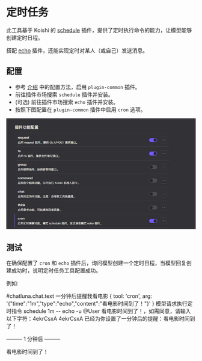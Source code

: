 # 定时任务

此工具基于 Koishi 的 [schedule](https://common.koishi.chat/zh-CN/plugins/schedule.html) 插件，提供了定时执行命令的能力，让模型能够创建定时日程。

搭配 [echo](https://koishi.chat/zh-CN/plugins/common/echo.html) 插件，还能实现定时对某人（或自己）发送消息。

## 配置

- 参考 [介绍](introduction.md) 中的配置方法，启用 `plugin-common` 插件。
- 前往插件市场搜索 `schedule` 插件并安装。
- (可选) 前往插件市场搜索 `echo` 插件并安装。
- 按照下图配置在 `plugin-common` 插件中启用 `cron` 选项。

![alt text](../../public/images/image-39.png)

## 测试

在确保配置了 `cron` 和 `echo` 插件后，询问模型创建一个定时日程，当模型回复创建成功时，说明定时任务工具配置成功。

例如:

<chat-panel>
  <chat-message nickname="User">#chatluna.chat.text 一分钟后提醒我看电影</chat-message>
  <chat-message nickname="Bot">
  {
   tool: 'cron',
   arg: '{"time":"1m","type":"echo","content":"看电影时间到了！"}'
  }
  </chat-message>
  <chat-message nickname="Bot">模型请求执行定时指令 schedule 1m -- echo -u @User 看电影时间到了！，如需同意，请输入以下字符：4ekrCsxA</chat-message>
  <chat-message nickname="User">4ekrCsxA</chat-message>
  <chat-message nickname="Bot">已经为你设置了一分钟后的提醒：看电影时间到了！</chat-message>
  <p>——— 1 分钟后 ———</p>
  <chat-message nickname="Bot">看电影时间到了！</chat-message>
</chat-panel>
